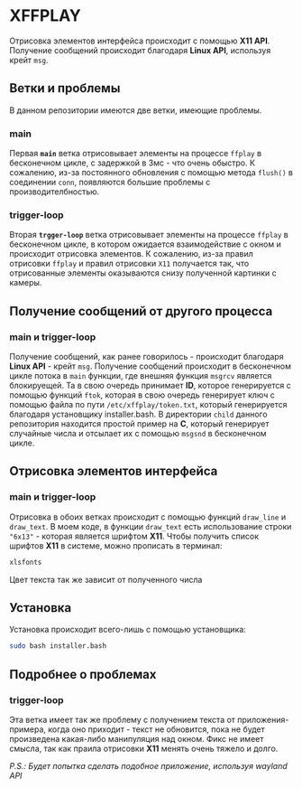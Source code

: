 # XFFPLAY
Отрисовка элементов интерфейса происходит с помощью **X11 API**. Получение сообщений происходит благодаря **Linux API**, используя крейт `msg`.
## Ветки и проблемы
В данном репозитории имеются две ветки, имеющие проблемы.
### main
Первая **`main`** ветка отрисовывает элементы на процессе `ffplay` в бесконечном цикле, с задержкой в 3мс - что очень обыстро. К сожалению, из-за постоянного обновления с помощью метода `flush()` в соединении `conn`, появляются большие проблемы с производителбностью.
### trigger-loop
Вторая **`trgger-loop`** ветка отрисовывает элементы на процессе `ffplay` в бесконечном цикле, в котором ожидается взаимодействие с окном и происходит отрисовка элементов. К сожалению, из-за правил отрисовки `ffplay` и правил отрисовки `X11` получается так, что отрисованные элементы оказываются снизу полученной картинки с камеры.
## Получение сообщений от другого процесса
### main и trigger-loop
Получение сообщений, как ранее говорилось - происходит благодаря **Linux API** - крейт `msg`. Получение сообщений происходит в бесконечном цикле потока в `main` функции, где внешняя функция `msgrcv` является блокируещей. Та в свою очередь принимает **ID**, которое генерируется с помощью функций `ftok`, которая в свою очередь генерирует ключ с помощью файла по пути `/etc/xffplay/token.txt`, который генерируется благодаря установщику installer.bash. В директории `child` данного репозитория находится простой пример на **C**, который генерирует случайные числа и отсылает их с помощью `msgsnd` в бесконечном цикле.
## Отрисовка элементов интерфейса
### main и trigger-loop
Отрисовка в обоих ветках происходит с помощью функций `draw_line` и `draw_text`. В моем коде, в функции `draw_text` есть использование строки `"6x13"` - которая является шрифтом **X11**. Чтобы получить список шрифтов **X11** в системе, можно прописать в терминал:
```bash
xlsfonts
```
Цвет текста так же зависит от полученного числа
## Установка
Установка происходит всего-лишь с помощью установщика:
```bash
sudo bash installer.bash
```
## Подробнее о проблемах
### trigger-loop
Эта ветка имеет так же проблему с получением текста от приложения-примера, когда оно приходит - текст не обновится, пока не будет произведена какая-либо манипуляция над окном. Фикс не имеет смысла, так как праила отрисовки **Х11** менять очень тяжело и долго.

*P.S.: Будет попытка сделать подобное приложение, используя wayland API*

